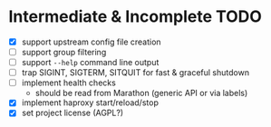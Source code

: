 # Intermediate & Incomplete TODO

- [x] support upstream config file creation
- [ ] support group filtering
- [ ] support `--help` command line output
- [ ] trap SIGINT, SIGTERM, SITQUIT for fast & graceful shutdown
- [ ] implement health checks
  - should be read from Marathon (generic API or via labels)
- [x] implement haproxy start/reload/stop
- [x] set project license (AGPL?)
